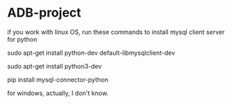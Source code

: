 # ADB-project

if you work with linux OS, run these commands to install mysql client server for python

 sudo apt-get install python-dev default-libmysqlclient-dev
 
 sudo apt-get install python3-dev
 
 pip install mysql-connector-python
 
 for windows, actually, I don't know.
 
